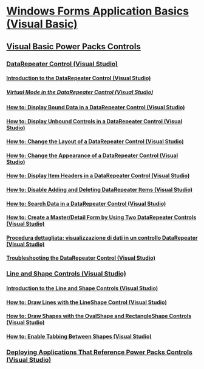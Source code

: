# [Windows Forms Application Basics (Visual Basic)](windows-forms-application-basics.md)
## [Visual Basic Power Packs Controls](power-packs-controls.md)
### [DataRepeater Control (Visual Studio)](datarepeater-control-visual-studio.md)
#### [Introduction to the DataRepeater Control (Visual Studio)](introduction-to-the-datarepeater-control-visual-studio.md)
##### [Virtual Mode in the DataRepeater Control (Visual Studio)](virtual-mode-in-the-datarepeater-control-visual-studio.md)
#### [How to: Display Bound Data in a DataRepeater Control (Visual Studio)](how-to-display-bound-data-in-a-datarepeater-control-visual-studio.md)
#### [How to: Display Unbound Controls in a DataRepeater Control (Visual Studio)](how-to-display-unbound-controls-in-a-datarepeater-control-visual-studio.md)
#### [How to: Change the Layout of a DataRepeater Control (Visual Studio)](how-to-change-the-layout-of-a-datarepeater-control-visual-studio.md)
#### [How to: Change the Appearance of a DataRepeater Control (Visual Studio)](how-to-change-the-appearance-of-a-datarepeater-control-visual-studio.md)
#### [How to: Display Item Headers in a DataRepeater Control (Visual Studio)](how-to-display-item-headers-in-a-datarepeater-control-visual-studio.md)
#### [How to: Disable Adding and Deleting DataRepeater Items (Visual Studio)](how-to-disable-adding-and-deleting-datarepeater-items-visual-studio.md)
#### [How to: Search Data in a DataRepeater Control (Visual Studio)](how-to-search-data-in-a-datarepeater-control-visual-studio.md)
#### [How to: Create a Master/Detail Form by Using Two DataRepeater Controls (Visual Studio)](how-to-create-a-master-detail-form-by-using-two-datarepeater-controls.md)
#### [Procedura dettagliata: visualizzazione di dati in un controllo DataRepeater (Visual Studio)](walkthrough-displaying-data-in-a-datarepeater-control-visual-studio.md)
#### [Troubleshooting the DataRepeater Control (Visual Studio)](troubleshooting-the-datarepeater-control-visual-studio.md)
### [Line and Shape Controls (Visual Studio)](line-and-shape-controls-visual-studio.md)
#### [Introduction to the Line and Shape Controls (Visual Studio)](introduction-to-the-line-and-shape-controls-visual-studio.md)
#### [How to: Draw Lines with the LineShape Control (Visual Studio)](how-to-draw-lines-with-the-lineshape-control-visual-studio.md)
#### [How to: Draw Shapes with the OvalShape and RectangleShape Controls (Visual Studio)](how-to-draw-shapes-with-the-ovalshape-and-rectangleshape-controls.md)
#### [How to: Enable Tabbing Between Shapes (Visual Studio)](how-to-enable-tabbing-between-shapes-visual-studio.md)
### [Deploying Applications That Reference Power Packs Controls (Visual Studio)](deploying-applications-that-reference-power-packs-controls-visual-studio.md)

